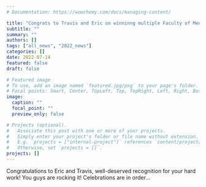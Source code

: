 ```yaml
---
# Documentation: https://wowchemy.com/docs/managing-content/

title: "Congrats to Travis and Eric on winninng multiple Faculty of Medicine OSOTF awards"
subtitle: ""
summary: ""
authors: []
tags: ["all_news", "2022_news"]
categories: []
date: 2022-07-14
featured: false
draft: false

# Featured image
# To use, add an image named `featured.jpg/png` to your page's folder.
# Focal points: Smart, Center, TopLeft, Top, TopRight, Left, Right, BottomLeft, Bottom, BottomRight.
image:
  caption: ""
  focal_point: ""
  preview_only: false

# Projects (optional).
#   Associate this post with one or more of your projects.
#   Simply enter your project's folder or file name without extension.
#   E.g. `projects = ["internal-project"]` references `content/project/deep-learning/index.md`.
#   Otherwise, set `projects = []`.
projects: []
---
```


Congratulations to Eric and Travis, well-deserved recognition for your hard work! You guys are rocking it! Celebrations are in order...
